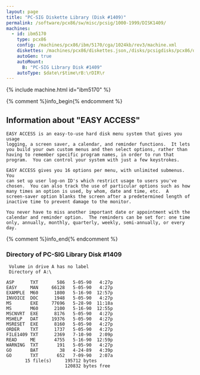 ```yaml
---
layout: page
title: "PC-SIG Diskette Library (Disk #1409)"
permalink: /software/pcx86/sw/misc/pcsig/1000-1999/DISK1409/
machines:
  - id: ibm5170
    type: pcx86
    config: /machines/pcx86/ibm/5170/cga/1024kb/rev3/machine.xml
    diskettes: /machines/pcx86/diskettes.json,/disks/pcsigdisks/pcx86/diskettes.json
    autoGen: true
    autoMount:
      B: "PC-SIG Library Disk #1409"
    autoType: $date\r$time\rB:\rDIR\r
---
```


{% include machine.html id="ibm5170" %}

{% comment %}info_begin{% endcomment %}

## Information about "EASY ACCESS"

    EASY ACCESS is an easy-to-use hard disk menu system that gives you usage
    logging, a screen saver, a calendar, and reminder functions.  It lets
    you build your own custom menus and then select options, rather than
    having to remember specific program names, in order to run that
    program.  You can control your system with just a few keystrokes.
    
    EASY ACCESS gives you 16 options per menu, with unlimited submenus. You
    can set up user log-on ID's which restrict usage to users you've
    chosen.  You can also track the use of particular options such as how
    many times an option is used, by whom, date and time, etc.  A
    screen-saver option blanks the screen after a predetermined length of
    inactive time to prevent damage to the monitor.
    
    You never have to miss another important date or appointment with the
    calendar and reminder option.  The reminders can be set for: one time
    only, annually, monthly, quarterly, weekly, semi-annually, or every day.
{% comment %}info_end{% endcomment %}


### Directory of PC-SIG Library Disk #1409

     Volume in drive A has no label
     Directory of A:\

    ASP      TXT       586   5-05-90   4:27p
    EASY     MAN     66128   5-05-90   4:27p
    EXAMPLE  M60      1800   5-16-90  12:57p
    INVOICE  DOC      1948   5-05-90   4:27p
    MS       EXE     77696   5-28-90  11:18a
    MS       M60      2100   5-16-90  12:55p
    MSCNVRT  EXE      8176   5-05-90   4:27p
    MSHELP   DAT     19376   5-05-90   4:27p
    MSRESET  EXE      8160   5-05-90   4:27p
    ORDER    TXT      1737   5-05-90   4:27p
    FILE1409 TXT      2369   7-10-90   2:09p
    READ     ME       4755   5-16-90  12:59p
    WARNING  TXT       191   5-05-90   4:27p
    GO       BAT        38   4-24-89   4:39p
    GO       TXT       652   7-09-90   2:07a
           15 file(s)     195712 bytes
                          120832 bytes free

